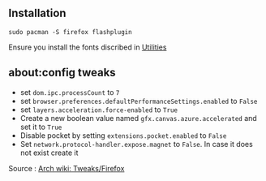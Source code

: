 ## Installation
````console
sudo pacman -S firefox flashplugin
````
Ensure you install the fonts discribed in [Utilities](./utilities.md)
## about:config tweaks
- set ``dom.ipc.processCount`` to ``7``
- set ``browser.preferences.defaultPerformanceSettings.enabled`` to ``False``
- set ``layers.acceleration.force-enabled`` to ``True``
- Create a new boolean value named ``gfx.canvas.azure.accelerated`` and set it to ``True``
- Disable pocket by setting ``extensions.pocket.enabled`` to ``False``
- Set ``network.protocol-handler.expose.magnet`` to ``False``. In case it does not exist create it

Source : [Arch wiki: Tweaks/Firefox](https://wiki.archlinux.org/index.php/Firefox/Tweaks#Jerky_or_choppy_scrolling)
